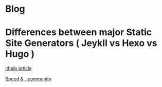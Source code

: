 # Blog

#  Differences between major Static Site Generators ( Jeykll vs Hexo vs Hugo )

[ithelp article](https://ithelp.ithome.com.tw/articles/10269253)

[ Speed &　community](https://raychiutw.github.io/2019/Static-Site-Generator-Comparison/)